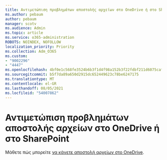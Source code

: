 ```yaml
---
title: Αντιμετώπιση προβλημάτων αποστολής αρχείων στο OneDrive ή στο SharePoint
ms.author: pebaum
author: pebaum
manager: scotv
ms.audience: Admin
ms.topic: article
ms.service: o365-administration
ROBOTS: NOINDEX, NOFOLLOW
localization_priority: Priority
ms.collection: Adm_O365
ms.custom:
- "9002296"
- "4447"
ms.openlocfilehash: 4bf0e1c568fe3524b6b3f1d4f98a152b3f22fdbf211d6075caf594c56d3b25e0
ms.sourcegitcommit: b5f7da89a650d2915dc652449623c78be6247175
ms.translationtype: MT
ms.contentlocale: el-GR
ms.lasthandoff: 08/05/2021
ms.locfileid: "54007862"
---
```

# <a name="troubleshoot-upload-file-issues-to-onedrive-or-sharepoint"></a>Αντιμετώπιση προβλημάτων αποστολής αρχείων στο OneDrive ή στο SharePoint

Μάθετε πώς μπορείτε [να κάνετε αποστολή αρχείων στο OneDrive](https://support.office.com/article/upload-and-save-files-and-folders-to-onedrive-a5710114-6aeb-4bf5-a336-dffa7cc0b77a). 
